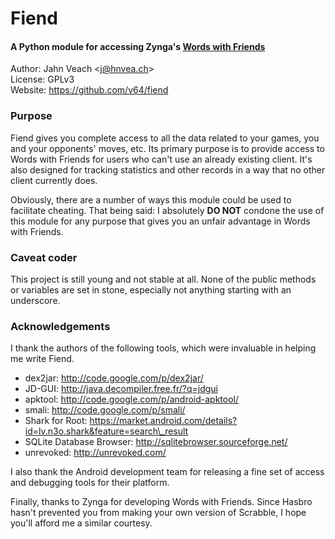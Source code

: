 # Fiend
#### A Python module for accessing Zynga's [Words with Friends](https://market.android.com/details?id=com.zynga.words)

Author: Jahn Veach &lt;j@hnvea.ch&gt;  
License: GPLv3  
Website: https://github.com/v64/fiend  

### Purpose
Fiend gives you complete access to all the data related to your games, you and your opponents' moves, etc. Its primary purpose is to provide access to Words with Friends for users who can't use an already existing client. It's also designed for tracking statistics and other records in a way that no other client currently does.

Obviously, there are a number of ways this module could be used to facilitate cheating. That being said: I absolutely **DO NOT** condone the use of this module for any purpose that gives you an unfair advantage in Words with Friends.

### Caveat coder
This project is still young and not stable at all. None of the public methods or variables are set in stone, especially not anything starting with an underscore.

### Acknowledgements
I thank the authors of the following tools, which were invaluable in helping me write Fiend.

* dex2jar: http://code.google.com/p/dex2jar/
* JD-GUI: http://java.decompiler.free.fr/?q=jdgui 
* apktool: http://code.google.com/p/android-apktool/
* smali: http://code.google.com/p/smali/
* Shark for Root: https://market.android.com/details?id=lv.n3o.shark&feature=search\_result
* SQLite Database Browser: http://sqlitebrowser.sourceforge.net/
* unrevoked: http://unrevoked.com/

I also thank the Android development team for releasing a fine set of access and debugging tools for their platform.

Finally, thanks to Zynga for developing Words with Friends. Since Hasbro hasn't prevented you from making your own version of Scrabble, I hope you'll afford me a similar courtesy.
